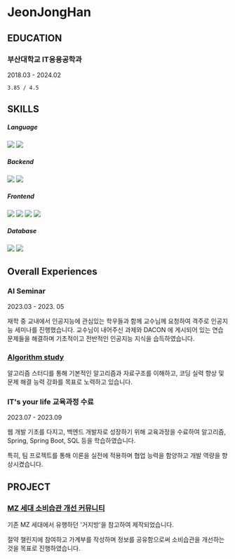 # JeonJongHan

## EDUCATION

### 부산대학교 IT응용공학과
<p>2018.03 - 2024.02</p>

`3.85 / 4.5`

## SKILLS
<div>
<h5>Language</h5>
<img src="https://img.shields.io/badge/java-007396?style=for-the-badge&logo=Java&logoColor=white">
<img src="https://img.shields.io/badge/pyhon-FFFFFF?style=for-the-badge&logo=python&logoColor=3776AB">
<h5>Backend</h5>
<img src="https://img.shields.io/badge/spring-6DB33F?style=for-the-badge&logo=spring&logoColor=white">
<img src="https://img.shields.io/badge/Spring Boot-6DB33F?style=for-the-badge&logo=Spring Boot&logoColor=white">
<h5>Frontend</h5>
<img src="https://img.shields.io/badge/react-61DAFB?style=for-the-badge&logo=react&logoColor=black"> 
<img src="https://img.shields.io/badge/html5-E34F26?style=for-the-badge&logo=html5&logoColor=white"> 
<img src="https://img.shields.io/badge/css-1572B6?style=for-the-badge&logo=css3&logoColor=white"> 
<img src="https://img.shields.io/badge/javascript-F7DF1E?style=for-the-badge&logo=javascript&logoColor=black">
<h5>Database</h5>
<img src="https://img.shields.io/badge/oracle-F80000?style=for-the-badge&logo=oracle&logoColor=white"> 
<img src="https://img.shields.io/badge/mysql-4479A1?style=for-the-badge&logo=mysql&logoColor=white"> 
</div>

## Overall Experiences

### AI Seminar
<p>2023.03 - 2023. 05</p>
<p>재학 중 교내에서 인공지능에 관심있는 학우들과 함께 교수님께 요청하여 격주로 인공지능 세미나를 진행했습니다. 교수님이 내어주신 과제와 DACON 에 게시되어 있는 연습문제들을 해결하며 기초적이고 전반적인 인공지능 지식을 습득하였습니다.</p>

### <a href = "https://github.com/JonghanJeon/BOJ-Alss">Algorithm study</a>
<p>알고리즘 스터디를 통해 기본적인 알고리즘과 자료구조를 이해하고, 코딩 실력 향상 및 문제 해결 능력 강화를 목표로 노력하고 있습니다.</p>

### IT's your life 교육과정 수료
<p>2023.07 - 2023.09</p>
<p>웹 개발 기초를 다지고, 백엔드 개발자로 성장하기 위해 교육과정을 수료하여 알고리즘, Spring, Spring Boot, SQL 등을 학습하였습니다.</p>
<p>특히, 팀 프로젝트를 통해 이론을 실전에 적용하며 협업 능력을 함양하고 개발 역량을 향상시켰습니다.</p>

## PROJECT

### <a href = "https://github.com/JonghanJeon/WGWG_BACK">MZ 세대 소비습관 개선 커뮤니티</a>

<p>기존 MZ 세대에서 유행하던 '거지방'을 참고하여 제작되었습니다. </p>
<p>절약 챌린지에 참여하고 가계부를 작성하며 정보를 공유함으로써 소비습관을 개선하는 것을 목표로 진행하였습니다.</p>

